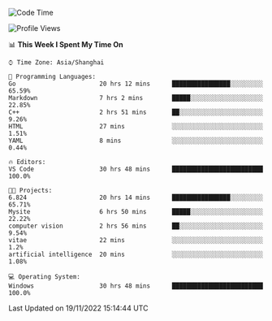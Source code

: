 <!--START_SECTION:waka-->
![Code Time](http://img.shields.io/badge/Code%20Time-366%20hrs%2020%20mins-blue)

![Profile Views](http://img.shields.io/badge/Profile%20Views-3-blue)

📊 **This Week I Spent My Time On** 

```text
⌚︎ Time Zone: Asia/Shanghai

💬 Programming Languages: 
Go                       20 hrs 12 mins      ████████████████░░░░░░░░░   65.59% 
Markdown                 7 hrs 2 mins        █████░░░░░░░░░░░░░░░░░░░░   22.85% 
C++                      2 hrs 51 mins       ██░░░░░░░░░░░░░░░░░░░░░░░   9.26% 
HTML                     27 mins             ░░░░░░░░░░░░░░░░░░░░░░░░░   1.51% 
YAML                     8 mins              ░░░░░░░░░░░░░░░░░░░░░░░░░   0.44%

🔥 Editors: 
VS Code                  30 hrs 48 mins      █████████████████████████   100.0%

🐱‍💻 Projects: 
6.824                    20 hrs 14 mins      ████████████████░░░░░░░░░   65.71% 
Mysite                   6 hrs 50 mins       █████░░░░░░░░░░░░░░░░░░░░   22.22% 
computer vision          2 hrs 56 mins       ██░░░░░░░░░░░░░░░░░░░░░░░   9.54% 
vitae                    22 mins             ░░░░░░░░░░░░░░░░░░░░░░░░░   1.2% 
artificial intelligence  20 mins             ░░░░░░░░░░░░░░░░░░░░░░░░░   1.08%

💻 Operating System: 
Windows                  30 hrs 48 mins      █████████████████████████   100.0%

```


 Last Updated on 19/11/2022 15:14:44 UTC
<!--END_SECTION:waka-->
